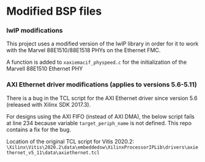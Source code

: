 Modified BSP files
==================

### lwIP modifications

This project uses a modified version of the lwIP library in order for it to work with the Marvel 88E1510/88E1518
PHYs on the Ethernet FMC.

A function is added to `xaxiemacif_physpeed.c` for the initialization of the Marvell 88E1510 Ethernet PHY

### AXI Ethernet driver modifications (applies to versions 5.6-5.11)

There is a bug in the TCL script for the AXI Ethernet driver since version 5.6 (released with Xilinx SDK 2017.3).

For designs using the AXI FIFO (instead of AXI DMA), the below script fails at line 234 because variable
`target_periph_name` is not defined. This repo contains a fix for the bug.

Location of the original TCL script for Vitis 2020.2:
`\Xilinx\Vitis\2020.2\data\embeddedsw\XilinxProcessorIPLib\drivers\axiethernet_v5_11\data\axiethernet.tcl`
